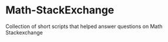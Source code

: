 # Math-StackExchange
Collection of short scripts that helped answer questions on Math Stackexchange
